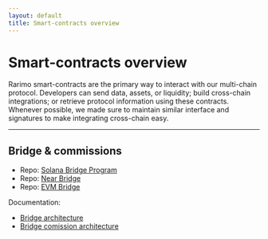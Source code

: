 ```yaml
---
layout: default
title: Smart-contracts overview
---
```


# Smart-contracts overview

Rarimo smart-contracts are the primary way to interact with our multi-chain protocol.
Developers can send data, assets, or liquidity; build cross-chain integrations; or retrieve protocol information using these contracts.
Whenever possible, we made sure to maintain similar interface and signatures to make integrating cross-chain easy.

----

## Bridge & commissions

- Repo: [Solana Bridge Program](https://github.com/rarimo/contracts/solana-bridge-program)
- Repo: [Near Bridge](https://github.com/rarimo/contracts/near-bridge)
- Repo: [EVM Bridge](https://github.com/rarimo/contracts/evm-bridge)

Documentation:
* [Bridge architecture](./002-bridge.md)
* [Bridge comission architecture](./003-commission.md)